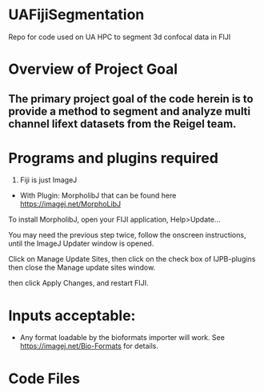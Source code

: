 # UAFijiSegmentation
Repo for code used on UA HPC to segment 3d confocal data in FIJI 

# Overview of Project Goal
## The primary project goal of the code herein is to provide a method to segment and analyze multi channel lifext datasets from the Reigel team.  
# Programs and plugins required
1. Fiji is just ImageJ
- With Plugin: MorpholibJ that can be found here https://imagej.net/MorphoLibJ 
<p>To install MorpholibJ, open your FIJI application, Help>Update...
<p>You may need the previous step twice, follow the onscreen instructions, until the ImageJ Updater window is opened.
<p>Click on Manage Update Sites, then click on the check box of IJPB-plugins then close the Manage update sites window.
<p>then click Apply Changes, and restart FIJI.

# Inputs acceptable:
- Any format loadable by the bioformats importer will work.  See https://imagej.net/Bio-Formats for details.

# Code Files
